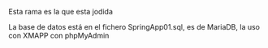 Esta rama es la que esta jodida

La base de datos está en el fichero SpringApp01.sql, es de MariaDB, la uso con XMAPP con phpMyAdmin
